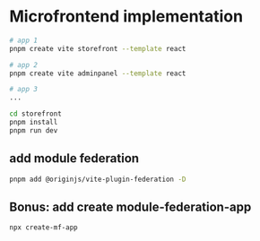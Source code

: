 # Microfrontend implementation

```bash
# app 1
pnpm create vite storefront --template react

# app 2
pnpm create vite adminpanel --template react

# app 3
...
```

```bash
cd storefront
pnpm install
pnpm run dev
```

## add module federation
```bash
pnpm add @originjs/vite-plugin-federation -D
```

## Bonus: add create module-federation-app
```bash
npx create-mf-app
```

